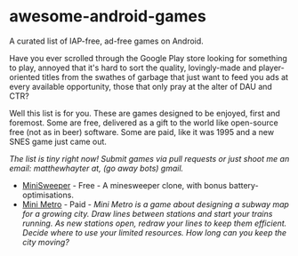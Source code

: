 # awesome-android-games
A curated list of IAP-free, ad-free games on Android.

Have you ever scrolled through the Google Play store looking for something to play, annoyed that it's hard to sort the quality, lovingly-made and player-oriented titles from the swathes of garbage that just want to feed you ads at every available opportunity, those that only pray at the alter of DAU and CTR?

Well this list is for you. These are games designed to be enjoyed, first and foremost. Some are free, delivered as a gift to the world like open-source free (not as in beer) software. Some are paid, like it was 1995 and a new SNES game just came out.

_The list is tiny right now! Submit games via pull requests or just shoot me an email: matthewhayter at, (go away bots) gmail._

* [MiniSweeper](https://play.google.com/store/apps/details?id=com.AntonBergaker.minisweeper) - Free - A minesweeper clone, with bonus battery-optimisations.
* [Mini Metro](https://play.google.com/store/apps/details?id=nz.co.codepoint.minimetro) - Paid - _Mini Metro is a game about designing a subway map for a growing city. Draw lines between stations and start your trains running. As new stations open, redraw your lines to keep them efficient. Decide where to use your limited resources. How long can you keep the city moving?_
